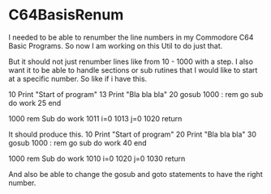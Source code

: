 # C64BasisRenum

I needed to be able to renumber the line numbers in my Commodore C64 Basic Programs.
So now I am working on this Util to do just that.

But it should not just renumber lines like from 10 - 1000 with a step.
I also want it to be able to handle sections or sub rutines that I would like to start at a specific number.
So like if i have this.

10 Print "Start of program"
13 Print "Bla bla bla"
20 gosub 1000 : rem go sub do work
25 end

1000 rem Sub do work
1011 i=0
1013 j=0
1020 return

It should produce this.
10 Print "Start of program"
20 Print "Bla bla bla"
30 gosub 1000 : rem go sub do work
40 end

1000 rem Sub do work
1010 i=0
1020 j=0
1030 return

And also be able to change the gosub and goto statements to have the right number.


